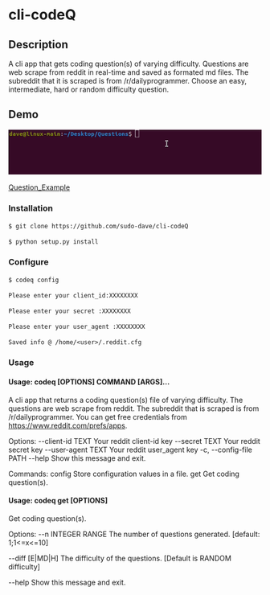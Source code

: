 # cli-codeQ

## Description
A cli app that gets coding question(s) of varying difficulty. Questions are web scrape from reddit in real-time and saved as formated md files. The subreddit that it is scraped is from /r/dailyprogrammer. Choose an easy, intermediate, hard or random difficulty question.

## Demo
<img src="Img/demo_cli.gif">

[Question_Example](Examples_Questions/Q#342.md)

### Installation 
`$ git clone https://github.com/sudo-dave/cli-codeQ`

`$ python setup.py install`

### Configure
`$ codeq config`

`Please enter your client_id:XXXXXXXX`

`Please enter your secret :XXXXXXXX`

`Please enter your user_agent :XXXXXXXX`

`Saved info @ /home/<user>/.reddit.cfg`

### Usage

#### Usage: codeq [OPTIONS] COMMAND [ARGS]...

  A cli app that returns a coding question(s) file of varying difficulty. The
  questions are web scrape from reddit. The subreddit that is scraped is from
  /r/dailyprogrammer. You can get free credentials from
  https://www.reddit.com/prefs/apps.

Options:
  --client-id TEXT        Your reddit client-id key
  --secret TEXT           Your reddit secret key
  --user-agent TEXT       Your reddit user_agent key
  -c, --config-file PATH
  --help                  Show this message and exit.

Commands:
  config  Store configuration values in a file.
  get     Get coding question(s).

#### Usage: codeq get [OPTIONS]

  Get coding question(s).

Options:
  --n INTEGER RANGE  The number of questions generated.  [default: 1;1<=x<=10]
  
  --diff [E|MD|H]    The difficulty of the questions. [Default is RANDOM difficulty]
                    
  --help             Show this message and exit.






